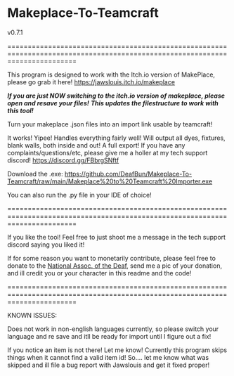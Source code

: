 # Makeplace-To-Teamcraft

v0.7.1

=============================================================================================================================

This program is designed to work with the Itch.io version of MakePlace, please go grab it here!
https://jawslouis.itch.io/makeplace

***If you are just NOW switching to the itch.io version of makeplace, please open and resave your files!***
***This updates the filestructure to work with this tool!***

Turn your makeplace .json files into an import link usable by teamcraft!

It works! Yipee!
Handles everything fairly well! Will output all dyes, fixtures, blank walls, both inside and out! A full export!
If you have any complaints/questions/etc, please give me a holler at my tech support discord! https://discord.gg/FBbrgSNftf

Download the .exe: https://github.com/DeafBun/Makeplace-To-Teamcraft/raw/main/Makeplace%20to%20Teamcraft%20Importer.exe

You can also run the .py file in your IDE of choice!

=============================================================================================================================

If you like the tool! Feel free to just shoot me a message in the tech support discord saying you liked it!

If for some reason you want to monetarily contribute, please feel free to donate to the [National Assoc. of the Deaf](https://www.nad.org/donate/), send me a pic of your donation, and ill credit you or your character in this readme and the code!

=============================================================================================================================

KNOWN ISSUES:

Does not work in non-english languages currently, so please switch your language and re save and itll be ready for import until I figure out a fix!

If you notice an item is not there! Let me know! Currently this program skips things when it cannot find a valid item id! So.... let me know what was skipped and ill file a bug report with Jawslouis and get it fixed proper!

